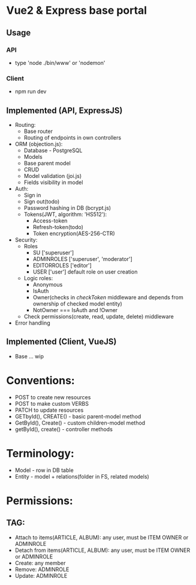 # Vue2 & Express base portal

## Usage
### API
- type 'node ./bin/www' or 'nodemon'

### Client
- npm run dev

## Implemented (API, ExpressJS)
- Routing:
    - Base router
    - Routing of endpoints in own controllers
- ORM (objection.js):
    - Database - PostgreSQL 
    - Models
    - Base parent model
    - CRUD
    - Model validation (joi.js)
    - Fields visibility in model
- Auth:
    - Sign in
    - Sign out(todo)
    - Password hashing in DB (bcrypt.js)
    - Tokens(JWT, algorithm: 'HS512'):
        - Access-token
        - Refresh-token(todo)
        - Token encryption(AES-256-CTR)
- Security:
    - Roles
        - SU ['superuser']
        - ADMINROLES ['superuser', 'moderator']
        - EDITORROLES ['editor']
        - USER ['user'] default role on user creation
    - Logic roles:
        - Anonymous
        - IsAuth
        - Owner(checks in *checkToken* middleware and depends from ownership of checked model entity)
        - NotOwner === IsAuth and !Owner
    - Check permissions(create, read, update, delete) middleware
- Error handling

## Implemented (Client, VueJS)
- Base ... wip

# Conventions:
- POST to create new resources
- POST to make custom VERBS
- PATCH to update resources
- GETbyId(), CREATE() - basic parent-model method
- GetById(), Create() - custom children-model method
- getById(), create() - controller methods

# Terminology:
- Model - row in DB table
- Entity - model + relations(folder in FS, related models)

# Permissions:
## TAG:
- Attach to items(ARTICLE, ALBUM): any user, must be ITEM OWNER or ADMINROLE
- Detach from items(ARTICLE, ALBUM): any user, must be ITEM OWNER or ADMINROLE
- Create: any member
- Remove: ADMINROLE
- Update: ADMINROLE